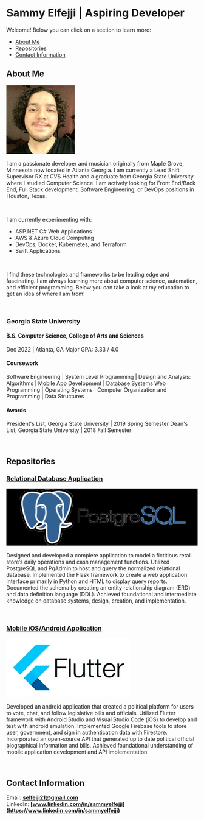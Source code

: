 # Sammy Elfejji | **Aspiring Developer**


Welcome! Below you can click on a section to learn more:

- [About Me](#about-me)
- [Repositories](#repositories)
- [Contact Information](#contact-information)

## **About Me**
![alt text](/assets/resized-image-Promo.jpeg "Logo Title Text 1")


I am a passionate developer and musician originally from Maple Grove, Minnesota now located in Atlanta Georgia. I
am currently a Lead Shift Supervisor RX at CVS Health and a graduate from Georgia State University where I studied
Computer Science. I am actively looking for Front End/Back End, Full Stack development, Software Engineering, or
DevOps positions in Houston, Texas.

<br>

I am currently experimenting with:

+ ASP.NET C# Web Applications
+ AWS & Azure Cloud Computing
+ DevOps, Docker, Kubernetes, and Terraform
+ Swift Applications

<br>

I find these technologies and frameworks to be leading edge and fascinating.
I am always learning more about computer science, automation, and efficient programming.
Below you can take a look at my education to get an idea of where I am from!

<br>

### **Georgia State University**
#### B.S. Computer Science, College of Arts and Sciences
Dec 2022 | Atlanta, GA
Major GPA: 3.33 / 4.0

#### Coursework
Software Engineering | System Level Programming | Design and Analysis: Algorithms | Mobile App Development | Database Systems Web Programming | Operating Systems | Computer Organization and Programming | Data Structures

#### Awards
President's List, Georgia State University | 2019 Spring Semester 
Dean's List, Georgia State University | 2018 Fall Semester

<br>

## **Repositories**

### [Relational Database Application](../blob/master/LICENSE)
![alt text](/assets/ECX-1909_Hero_PostgreSQL_600x400_2x.jpeg "Logo Title Text 1")

Designed and developed a complete application to model a fictitious retail store’s daily operations and cash management functions.
Utilized PostgreSQL and PgAdmin to host and query the normalized relational database.
Implemented the Flask framework to create a web application interface primarily in Python and HTML to display query reports.
Documented the schema by creating an entity relationship diagram (ERD) and data definition language (DDL).
Achieved foundational and intermediate knowledge on database systems, design, creation, and implementation.

<br>

### [Mobile iOS/Android Application](../blob/master/LICENSE)
![alt text](/assets/flutter.jpg "Logo Title Text 1")

Developed an android application that created a political platform for users to vote, chat, and follow legislative bills and officials.
Utilized Flutter framework with Android Studio and Visual Studio Code (iOS) to develop and test with android emulation.
Implemented Google Firebase tools to store user, government, and sign in authentication data with Firestore. 
Incorporated an open-source API that generated up to date political official biographical information and bills.
Achieved foundational understanding of mobile application development and API implementation.

<br> 

## Contact Information

Email: **selfejji21@gmail.com** <br>
LinkedIn: **[www.linkedin.com/in/sammyelfejji](https://www.linkedin.com/in/sammyelfejji)**


